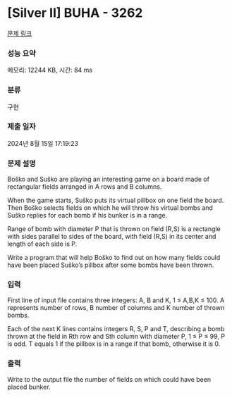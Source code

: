 # [Silver II] BUHA - 3262 

[문제 링크](https://www.acmicpc.net/problem/3262) 

### 성능 요약

메모리: 12244 KB, 시간: 84 ms

### 분류

구현

### 제출 일자

2024년 8월 15일 17:19:23

### 문제 설명

<p>Boško and Suško are playing an interesting game on a board made of rectangular fields arranged in A rows and B columns.</p>

<p>When the game starts, Suško puts its virtual pillbox on one field the board. Then Boško selects fields on which he will throw his virtual bombs and Suško replies for each bomb if his bunker is in a range.</p>

<p>Range of bomb with diameter P that is thrown on field (R,S) is a rectangle with sides parallel to sides of the board, with field (R,S) in its center and length of each side is P.</p>

<p>Write a program that will help Boško to find out on how many fields could have been placed Suško’s pillbox after some bombs have been thrown.</p>

### 입력 

 <p>First line of input file contains three integers: A, B and K, 1 ≤ A,B,K ≤ 100. A represents number of rows, B number of columns and K number of thrown bombs.</p>

<p>Each of the next K lines contains integers R, S, P and T, describing a bomb thrown at the field in Rth row and Sth column with diameter P, 1 ≤ P ≤ 99, P is odd. T equals 1 if the pillbox is in a range if that bomb, otherwise it is 0.</p>

### 출력 

 <p>Write to the output file the number of fields on which could have been placed bunker. </p>

